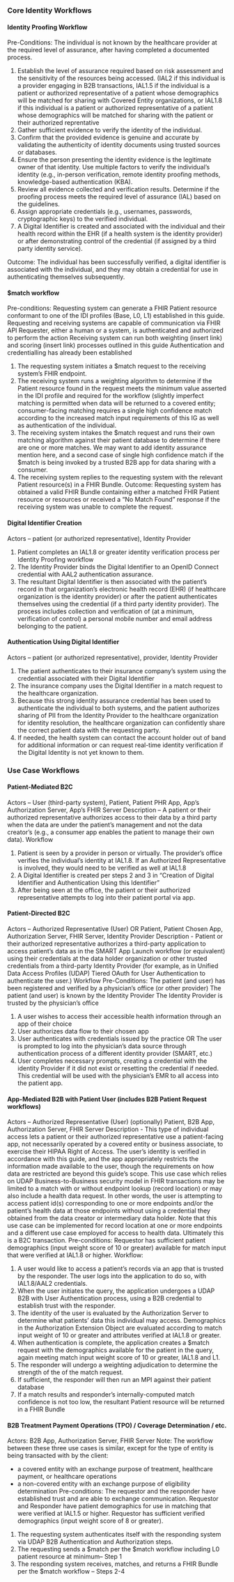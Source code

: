 ### Core Identity Workflows

#### Identity Proofing Workflow
Pre-Conditions: The individual is not known by the healthcare provider at the required level of assurance, after having completed a documented process.
1.	Establish the level of assurance required based on risk assessment and the sensitivity of the resources being accessed. (IAL2 if this individual is a provider engaging in B2B transactions, IAL1.5 if the individual is a patient or authorized representative of a patient whose demographics will be matched for sharing with Covered Entity organizations, or IAL1.8 if this individual is a patient or authorized representative of a patient whose demographics will be matched for sharing with the patient or their authorized reprentative
2.	Gather sufficient evidence to verify the identity of the individual.
3.	Confirm that the provided evidence is genuine and accurate by validating the authenticity of identity documents using trusted sources or databases.
4.	Ensure the person presenting the identity evidence is the legitimate owner of that identity. Use multiple factors to verify the individual’s identity (e.g., in-person verification, remote identity proofing methods, knowledge-based authentication (KBA).
5.	Review all evidence collected and verification results. Determine if the proofing process meets the required level of assurance (IAL) based on the guidelines.
6.	Assign appropriate credentials (e.g., usernames, passwords, cryptographic keys) to the verified individual.
7.	A Digital Identifier is created and associated with the individual and their health record within the EHR (if a health system is the identity provider) or after demonstrating control of the credential (if assigned by a third party identity service).

Outcome: The individual has been successfully verified, a digital identifier is associated with the individual, and they may obtain a credential for use in authenticating themselves subsequently.


#### $match workflow
Pre-conditions: 
Requesting system can generate a FHIR Patient resource conformant to one of the IDI profiles (Base, L0, L1) established in this guide.
Requesting and receiving systems are capable of communication via FHIR API
Requester, either a human or a system, is authenticated and authorized to perform the action
Receiving system can run both weighting (insert link) and scoring (insert link) processes outlined in this guide
Authentication and credentialling has already been established
1.	The requesting system initiates a $match request to the receiving system’s FHIR endpoint.
2.	The receiving system runs a weighting algorithm to determine if the Patient resource found in the request meets the minimum value asserted in the IDI profile and required for the workflow (slightly imperfect matching is permitted when data will be returned to a covered entity; consumer-facing matching requires a single high confidence match according to the increased match input requirements of this IG as well as authentication of the individual.
3.	The receiving system intakes the $match request and runs their own matching algorithm against their patient database to determine if there are one or more matches. We may want to add identity assurance mention here, and a second case of single high confidence match if the $match is being invoked by a trusted B2B app for data sharing with a consumer.
4.	The receiving system replies to the requesting system with the relevant Patient resource(s) in a FHIR Bundle.
Outcome: Requesting system has obtained a valid FHIR Bundle containing either a matched FHIR Patient resource or resources or received a “No Match Found” response if the receiving system was unable to complete the request.


#### Digital Identifier Creation
Actors – patient (or authorized representative), Identity Provider
1.	Patient completes an IAL1.8 or greater identity verification process per Identity Proofing workflow
2.	The Identity Provider binds the Digital Identifier to an OpenID Connect credential with AAL2 authentication assurance. 
3.	The resultant Digital Identifier is then associated with the patient’s record in that organization’s electronic health record (EHR) (if healthcare organization is the identity provider) or after the patient authenticates themselves using the credential (if a third party identity provider). The process includes collection and verification of (at a minimum, verification of control) a personal mobile number and email address belonging to the patient. 


#### Authentication Using Digital Identifier
Actors – patient (or authorized representative), provider, Identity Provider
1.	The patient authenticates to their insurance company’s system using the credential associated with their Digital Identifier
2.	The insurance company uses the Digital Identifier in a match request to the healthcare organization.
3.	Because this strong identity assurance credential has been used to authenticate the individual to both systems, and the patient authorizes sharing of PII from the Identity Provider to the healthcare organization for identity resolution, the healthcare organization can confidently share the correct patient data with the requesting party.
4.	If needed, the health system can contact the account holder out of band for additional information or can request real-time identity verification if the Digital Identity is not yet known to them.

### Use Case Workflows


#### Patient-Mediated B2C
Actors – User (third-party system), Patient, Patient PHR App, App’s Authorization Server, App’s FHIR Server
Description – A patient or their authorized representative authorizes access to their data by a third party when the data are under the patient’s management and not the data creator’s (e.g., a consumer app enables the patient to manage their own data).
Workflow
1.	Patient is seen by a provider in person or virtually. The provider’s office verifies the individual’s identity at IAL1.8. If an Authorized Representative is involved, they would need to be verified as well at IAL1.8
2.	A Digital Identifier is created per steps 2 and 3 in “Creation of Digital Identifier and Authentication Using this Identifier” 
3.	After being seen at the office, the patient or their authorized representative attempts to log into their patient portal via app.


#### Patient-Directed B2C
Actors – Authorized Representative (User) OR Patient, Patient Chosen App, Authorization Server, FHIR Server, Identity Provider
Description - Patient or their authorized representative authorizes a third-party application to access patient’s data as in the SMART App Launch workflow (or equivalent) using their credentials at the data holder organization or other trusted credentials from a third-party Identity Provider (for example, as in Unified Data Access Profiles (UDAP) Tiered OAuth for User Authentication to authenticate the user.)
Workflow
Pre-Conditions:
The patient (and user) has been registered and verified by a physician’s office (or other provider)
The patient (and user) is known by the Identity Provider
The Identity Provider is trusted by the physician’s office
1.	A user wishes to access their accessible health information through an app of their choice
2.	User authorizes data flow to their chosen app
3.	User authenticates with credentials issued by the practice OR The user is prompted to log into the physician’s data source through authentication process of a different identity provider (SMART, etc.)
4.	User completes necessary prompts, creating a credential with the identity Provider if it did not exist or resetting the credential if needed. This credential will be used with the physician’s EMR to all access into the patient app.


#### App-Mediated B2B with Patient User (includes B2B Patient Request workflows)
Actors – Authorized Representative (User) (optionally) Patient, B2B App, Authorization Server, FHIR Server
Description - This type of individual access lets a patient or their authorized representative use a patient-facing app, not necessarily operated by a covered entity or business associate, to exercise their HIPAA Right of Access. The user’s identity is verified in accordance with this guide, and the app appropriately restricts the information made available to the user, though the requirements on how data are restricted are beyond this guide’s scope. This use case which relies on UDAP Business-to-Business security model in FHIR transactions may be limited to a match with or without endpoint lookup (record location) or may also include a health data request. In other words, the user is attempting to access patient id(s) corresponding to one or more endpoints and/or the patient’s health data at those endpoints without using a credential they obtained from the data creator or intermediary data holder. Note that this use case can be implemented for record location at one or more endpoints and a different use case employed for access to health data. Ultimately this is a B2C transaction.
Pre-conditions: Requestor has sufficient patient demographics (input weight score of 10 or greater) available for match input that were verified at IAL1.8 or higher.
Workflow:
1.	A user would like to access a patient’s records via an app that is trusted by the responder. The user logs into the application to do so, with IAL1.8/AAL2 credentials.
2.	When the user initiates the query, the application undergoes a UDAP B2B with User Authentication process, using a B2B credential to establish trust with the responder.
3.	The identity of the user is evaluated by the Authorization Server to determine what patients’ data this individual may access. Demographics in the Authorization Extension Object are evaluated according to match input weight of 10 or greater and attributes verified at IAL1.8 or greater. 
4.	When authentication is complete, the application creates a $match request with the demographics available for the patient in the query, again meeting match input weight score of 10 or greater, IAL1.8 and L1.
5.	The responder will undergo a weighting adjudication to determine the strength of the of the match request.
6.	If sufficient, the responder will then run an MPI against their patient database
7.	If a match results and responder’s internally-computed match confidence is not too low, the resultant Patient resource will be returned in a FHIR Bundle


#### B2B Treatment Payment Operations (TPO) / Coverage Determination / etc.
Actors: B2B App, Authorization Server, FHIR Server
Note: The workflow between these three use cases is similar, except for the type of entity is being transacted with by the client: 
-	a covered entity with an exchange purpose of treatment, healthcare payment, or healthcare operations
-	a non-covered entity with an exchange purpose of eligibility determination
Pre-conditions: The requestor and the responder have established trust and are able to exchange communication. Requestor and Responder have patient demographics for use in matching that were verified at IAL1.5 or higher. Requestor has sufficient verified demographics (input weight score of 8 or greater).
1.	The requesting system authenticates itself with the responding system via UDAP B2B Authentication and Authorization steps.
2.	The requesting sends a $match per the $match workflow including L0 patient resource at minimum– Step 1
3.	The responding system receives, matches, and returns a FHIR Bundle per the $match workflow – Steps 2-4

